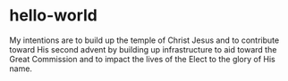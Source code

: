 # hello-world
My intentions are to build up the temple of Christ Jesus and to contribute toward His second advent by building up infrastructure to aid toward the Great Commission and to impact the lives of the Elect to the glory of His name.
